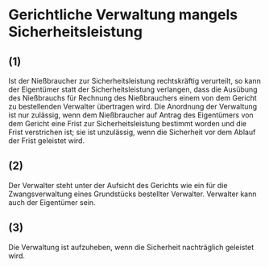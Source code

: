 # Gerichtliche Verwaltung mangels Sicherheitsleistung



## (1)

 Ist der Nießbraucher zur Sicherheitsleistung rechtskräftig verurteilt, so kann der Eigentümer statt der Sicherheitsleistung verlangen, dass die Ausübung des Nießbrauchs für Rechnung des Nießbrauchers einem von dem Gericht zu bestellenden Verwalter übertragen wird. Die Anordnung der Verwaltung ist nur zulässig, wenn dem Nießbraucher auf Antrag des Eigentümers von dem Gericht eine Frist zur Sicherheitsleistung bestimmt worden und die Frist verstrichen ist; sie ist unzulässig, wenn die Sicherheit vor dem Ablauf der Frist geleistet wird.

## (2)

 Der Verwalter steht unter der Aufsicht des Gerichts wie ein für die Zwangsverwaltung eines Grundstücks bestellter Verwalter. Verwalter kann auch der Eigentümer sein.

## (3)

 Die Verwaltung ist aufzuheben, wenn die Sicherheit nachträglich geleistet wird. 

